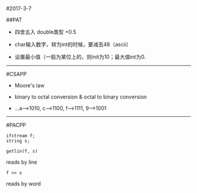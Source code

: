 #2017-3-7

##PAT
* 四舍五入 double类型 +0.5

* char输入数字，转为int的时候，要减去48（ascii）

* 设置最小值（一般为某位上的，则init为10；最大值int为0.

***

#CSAPP

* Moore's law 

* binary to octal conversion & octal to binary conversion

* ...a-->1010, c-->1100, f-->1111, 9-->1001 

***

#PACPP

``` 
ifstream f;
string s;
```

```
getlin(f, s)
``` 
reads by line

``` 
f >> s 
```     
reads by word
